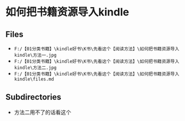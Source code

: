 # 如何把书籍资源导入kindle

## Files

- `F:/【01分类书籍】\kindle好书\K书\先看这个【阅读方法】\如何把书籍资源导入kindle\方法一.jpg`
- `F:/【01分类书籍】\kindle好书\K书\先看这个【阅读方法】\如何把书籍资源导入kindle\方法二.jpg`
- `F:/【01分类书籍】\kindle好书\K书\先看这个【阅读方法】\如何把书籍资源导入kindle\files.md`

## Subdirectories

- 方法二用不了的话看这个
